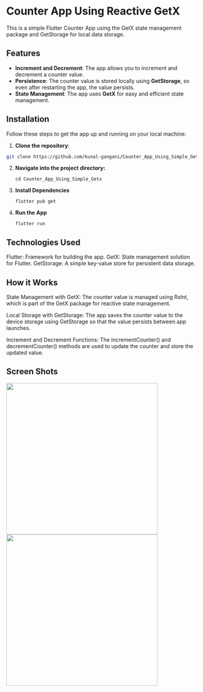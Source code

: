 # Counter App Using Reactive GetX

This is a simple Flutter Counter App using the GetX state management package and GetStorage for local data storage.

## Features

- **Increment and Decrement**: The app allows you to increment and decrement a counter value.
- **Persistence**: The counter value is stored locally using **GetStorage**, so even after restarting the app, the value persists.
- **State Management**: The app uses **GetX** for easy and efficient state management.

## Installation

Follow these steps to get the app up and running on your local machine:

1. **Clone the repository**:

```bash
git clone https://github.com/kunal-gangani/Counter_App_Using_Simple_Getx.git
```

2. **Navigate into the project directory:**
   ```
   cd Counter_App_Using_Simple_Getx
   ```
3. **Install Dependencies**
   ```
   flutter pub get
   ```
4. **Run the App**
   ```
   flutter run
   ```

## Technologies Used
Flutter: Framework for building the app.
GetX: State management solution for Flutter.
GetStorage: A simple key-value store for persistent data storage.

## How it Works
State Management with GetX: The counter value is managed using RxInt, which is part of the GetX package for reactive state management.

Local Storage with GetStorage: The app saves the counter value to the device storage using GetStorage so that the value persists between app launches.

Increment and Decrement Functions: The incrementCounter() and decrementCounter() methods are used to update the counter and store the updated value.

## Screen Shots
<img src = "https://github.com/user-attachments/assets/eaeb9529-8b93-45bd-bd88-bcb1ec9e92f2" height = "400em">
<img src = "https://github.com/user-attachments/assets/4de7575e-443b-4da9-b256-d65580e2c69c" height = "400em">


